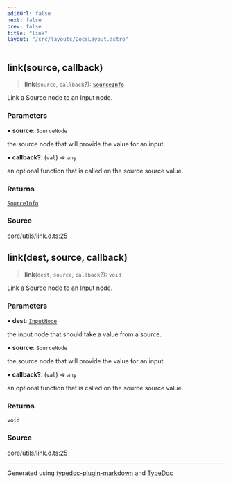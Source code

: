 ```yaml
---
editUrl: false
next: false
prev: false
title: "link"
layout: "/src/layouts/DocsLayout.astro"
---
```


## link(source, callback)

> **link**(`source`, `callback`?): [`SourceInfo`](/api/interfaces/sourceinfo/)

Link a Source node to an Input node.

### Parameters

• **source**: `SourceNode`

the source node that will provide the value for an input.

• **callback?**: (`val`) => `any`

an optional function that is called on the source source value.

### Returns

[`SourceInfo`](/api/interfaces/sourceinfo/)

### Source

core/utils/link.d.ts:25

## link(dest, source, callback)

> **link**(`dest`, `source`, `callback`?): `void`

Link a Source node to an Input node.

### Parameters

• **dest**: [`InputNode`](/api/classes/inputnode/)

the input node that should take a value from a source.

• **source**: `SourceNode`

the source node that will provide the value for an input.

• **callback?**: (`val`) => `any`

an optional function that is called on the source source value.

### Returns

`void`

### Source

core/utils/link.d.ts:25

***

Generated using [typedoc-plugin-markdown](https://www.npmjs.com/package/typedoc-plugin-markdown) and [TypeDoc](https://typedoc.org/)
